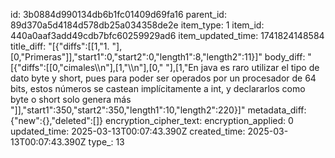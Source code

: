 id: 3b0884d990134db6b1fc01409d69fa16
parent_id: 89d370a5d4184d578db25a034358de2e
item_type: 1
item_id: 440a0aaf3add49cdb7bfc60259929ad6
item_updated_time: 1741824148584
title_diff: "[{\"diffs\":[[1,\"1. \"],[0,\"Primeras\"]],\"start1\":0,\"start2\":0,\"length1\":8,\"length2\":11}]"
body_diff: "[{\"diffs\":[[0,\"cimales\\\n\"],[1,\"\\\n\"],[0,\"  \"],[1,\"En java es raro utilizar el tipo de dato byte y short, pues para poder ser operados por un procesador de 64 bits, estos números se castean implícitamente a int, y declararlos como byte o short solo genera más \"]],\"start1\":350,\"start2\":350,\"length1\":10,\"length2\":220}]"
metadata_diff: {"new":{},"deleted":[]}
encryption_cipher_text: 
encryption_applied: 0
updated_time: 2025-03-13T00:07:43.390Z
created_time: 2025-03-13T00:07:43.390Z
type_: 13